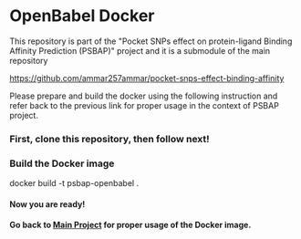 # OpenBabel Docker

This repository is part of the "Pocket SNPs effect on protein-ligand Binding Affinity Prediction (PSBAP)" project and it is a submodule of the main repository 

https://github.com/ammar257ammar/pocket-snps-effect-binding-affinity

Please prepare and build the docker using the following instruction and refer back to the previous link for proper usage in the context of PSBAP project.

### First, clone this repository, then follow next! 

### Build the Docker image

docker build -t psbap-openbabel .

#### Now you are ready! 

#### Go back to [Main Project](https://github.com/ammar257ammar/pocket-snps-effect-binding-affinity) for proper usage of the Docker image.